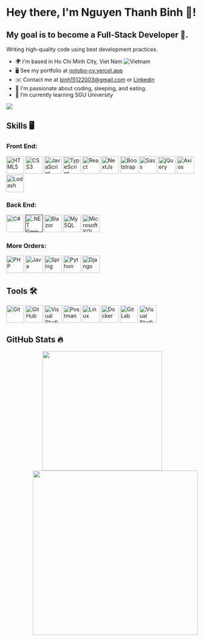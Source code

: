 # Hey there, I'm Nguyen Thanh Binh 👋!

## My goal is to become a Full-Stack Developer 💪.

Writing high-quality code using best development practices.

- 🌍 I'm based in Ho Chi Minh City, Viet Nam ![Vietnam](https://raw.githubusercontent.com/stevenrskelton/flag-icon/master/png/16/country-4x3/vn.png "Vietnam")
- 🖥️ See my portfolio at [notobo-cv.vercel.app](https://notobo-cv.vercel.app/)
- ✉️ Contact me at [binh15122003@gmail.com](mailto:binh15122003@gmail.com) or [Linkedin](https://www.linkedin.com/)
- 👀 I'm passionate about coding, sleeping, and eating.
- 🌱 I’m currently learning SGU University

<p align="left">
  <img src="https://visitor-badge.laobi.icu/badge?page_id=notobo15.notobo15" />
</p>

## Skills 🖥️

### Front End:

<p align="left">
  <a href="https://html5.org/" target="_blank"><img
      src="https://cdn.jsdelivr.net/gh/devicons/devicon@latest/icons/html5/html5-original.svg" width="46" height="46"
      alt="HTML5" /></a>
  <a href="https://www.w3.org/Style/CSS/Overview.en.html" target="_blank"><img
      src="https://cdn.jsdelivr.net/gh/devicons/devicon@latest/icons/css3/css3-original.svg" width="46" height="46"
      alt="CSS3" /></a>
  <a href="https://developer.mozilla.org/en-US/docs/Web/JavaScript" target="_blank"><img
      src="https://cdn.jsdelivr.net/gh/devicons/devicon@latest/icons/javascript/javascript-plain.svg" width="46"
      height="46" alt="JavaScript" /></a>
  <a href="https://www.typescriptlang.org/" target="_blank"><img
      src="https://cdn.jsdelivr.net/gh/devicons/devicon@latest/icons/typescript/typescript-original.svg" width="46"
      height="46" alt="TypeScript" /></a>
  <a href="https://reactjs.org/" target="_blank"><img
      src="https://cdn.jsdelivr.net/gh/devicons/devicon@latest/icons/react/react-original.svg" width="46" height="46"
      alt="React" /></a>
  <a href="https://nextjs.org/docs" target="_blank"><img
      src="https://cdn.jsdelivr.net/gh/devicons/devicon@latest/icons/nextjs/nextjs-original.svg" width="46" height="46"
      alt="NextJs" /></a>
  <a href="https://getbootstrap.com/" target="_blank"><img
      src="https://cdn.jsdelivr.net/gh/devicons/devicon@latest/icons/bootstrap/bootstrap-original.svg" width="46"
      height="46" alt="Bootstrap" /></a>
  <a href="https://sass-lang.com/" target="_blank"><img
      src="https://cdn.jsdelivr.net/gh/devicons/devicon@latest/icons/sass/sass-original.svg" width="46" height="46"
      alt="Sass" /></a>
  <a href="https://jquery.com/" target="_blank"><img
      src="https://cdn.jsdelivr.net/gh/devicons/devicon@latest/icons/jquery/jquery-original.svg" width="46" height="46"
      alt="jQuery" /></a>
  <a href="https://github.com/axios/axios" target="_blank"><img
      src="https://cdn.jsdelivr.net/gh/devicons/devicon@latest/icons/axios/axios-plain.svg" width="46" height="46"
      alt="Axios" /></a>
  <a href="https://lodash.com/" target="_blank"><img
      src="https://cdn.jsdelivr.net/gh/devicons/devicon@latest/icons/lodash/lodash-original.svg" width="46" height="46"
      alt="Lodash" /></a>

### Back End:

  <p align="left">
    <a href="https://docs.microsoft.com/en-us/dotnet/csharp/" target="_blank"><img
        src="https://cdn.jsdelivr.net/gh/devicons/devicon@latest/icons/csharp/csharp-original.svg" width="46"
        height="46" alt="C#" /></a>
    <a href="" target="_blank"><img
        src="https://cdn.jsdelivr.net/gh/devicons/devicon@latest/icons/dotnetcore/dotnetcore-original.svg" width="46"
        height="46" alt=".NET Core" /></a>
      <a href="https://example.com" target="_blank"><img
        src="https://cdn.jsdelivr.net/gh/devicons/devicon@latest/icons/blazor/blazor-original.svg" width="46"
        height="46" alt="Blazor"></a>
    <a href="https://example.com" target="_blank"><img
        src="https://cdn.jsdelivr.net/gh/devicons/devicon@latest/icons/mysql/mysql-original.svg" width="46" height="46"
        alt="MySQL"></a>
    <a href="https://example.com" target="_blank"><img
        src="https://cdn.jsdelivr.net/gh/devicons/devicon@latest/icons/microsoftsqlserver/microsoftsqlserver-original.svg"
        width="46" height="46" alt="Microsoft SQL Server"></a>

  </p>
  
### More Orders:

  <p align="left">
    <a href="https://www.php.net/" target="_blank"><img
        src="https://cdn.jsdelivr.net/gh/devicons/devicon@latest/icons/php/php-original.svg" width="46" height="46"
        alt="PHP"></a>
    <a href="https://www.oracle.com/java/" target="_blank"><img
        src="https://cdn.jsdelivr.net/gh/devicons/devicon@latest/icons/java/java-original.svg" width="46" height="46"
        alt="Java" /></a>
    <a href="https://spring.io/" target="_blank"><img
        src="https://cdn.jsdelivr.net/gh/devicons/devicon@latest/icons/spring/spring-original-wordmark.svg" width="46"
        height="46" alt="Spring"></a>
    <a href="https://www.python.org/" target="_blank"><img
        src="https://cdn.jsdelivr.net/gh/devicons/devicon@latest/icons/python/python-original.svg" width="46"
        height="46" alt="Python"></a>
    <a href="https://example.com" target="_blank"><img
        src="https://cdn.jsdelivr.net/gh/devicons/devicon@latest/icons/django/django-plain.svg" width="46" height="46"
        alt="Django"></a>

  </p>

## Tools 🛠️

  <p align="left">
    <a href="https://git-scm.com/" target="_blank">
      <img src="https://cdn.jsdelivr.net/gh/devicons/devicon@latest/icons/git/git-original.svg" width="46" height="46"
        alt="Git" /></a>
    <a href="https://git-scm.com/" target="_blank">
      <img src="https://cdn.jsdelivr.net/gh/devicons/devicon@latest/icons/github/github-original.svg" width="46"
        height="46" alt="GitHub" /></a>
    <a href="https://visualstudio.microsoft.com/" target="_blank"><img
        src="https://cdn.jsdelivr.net/gh/devicons/devicon@latest/icons/visualstudio/visualstudio-original.svg"
        width="46" height="46" alt="Visual Studio"></a>
    <a href="https://www.postman.com/" target="_blank"><img
        src="https://cdn.jsdelivr.net/gh/devicons/devicon@latest/icons/postman/postman-original.svg" width="46"
        height="46" alt="Postman"></a>
    <a href="https://www.linux.org/" target="_blank"><img
        src="https://cdn.jsdelivr.net/gh/devicons/devicon@latest/icons/linux/linux-original.svg" width="46" height="46"
        alt="Linux"></a>
    <a href="https://example.com" target="_blank"><img
        src="https://cdn.jsdelivr.net/gh/devicons/devicon@latest/icons/docker/docker-original.svg" width="46"
        height="46" alt="Docker"></a>
    <a href="https://gitlab.com" target="_blank"><img
        src="https://cdn.jsdelivr.net/gh/devicons/devicon@latest/icons/gitlab/gitlab-original.svg" width="46"
        height="46" alt="GitLab"></a>
    <a href="https://code.visualstudio.com/" target="_blank"><img
        src="https://cdn.jsdelivr.net/gh/devicons/devicon@latest/icons/vscode/vscode-original.svg" width="46"
        height="46" alt="Visual Studio Code"></a>

  </p>

## GitHub Stats 🔥

<div align=center>
  <a href="#" title="">
    <img width="315" align="center" src="https://github-readme-stats.vercel.app/api/top-langs/?username=notobo15&hide=c%23,powershell,Mathematica,Ruby,Objective-C,Objective-C%2b%2b,Cuda&title_color=61dafb&text_color=ffffff&icon_color=61dafb&bg_color=20232a&langs_count=8&layout=compact&border_color=61dafb&hide_border=true" />
  </a>
  <a href="#" title="">
    <img align="right" width="434" src="https://github-readme-stats.vercel.app/api?username=notobo15&show_icons=true&theme=react&border_color=61dafb&hide_border=true" />
  </a>
</div>

